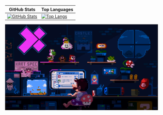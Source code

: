 <div align="center">

| GitHub Stats | Top Languages |
|--------------|---------------|
| [![GitHub Stats](https://github-readme-stats.vercel.app/api?username=endy-rkt&show_icons=true&theme=tokyonight)](https://github.com/endy-rkt) | [![Top Langs](https://github-readme-stats.vercel.app/api/top-langs/?username=endy-rkt&layout=compact&theme=tokyonight)](https://github.com/endy-rkt) |
</div>

![snake gif](https://github.com/endy-rkt/endy-rkt/blob/main/banner.gif)
